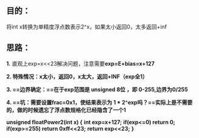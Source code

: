 ## 目的：
将int x转换为单精度浮点数表示2^x，如果太小返回0，太多返回+inf

## 思路：

**1.** 直观上exp=x<<23解决问题，注意需要**exp=E+bias=x+127**

**2. 特殊情况：x太小，返回0，x太大，返回+INF（exp全1）**

**3. ==边界确定：==在于exp范围是 unsigned 8位 ，即 0-255,边界为0/255**

**4. ==坑：需要设置frac=0x1，使结果表示为 1 * 2^exp吗？==实际上是不需要的，做的时候遗忘了浮点数规格化已经隐含了一个1**

**unsigned floatPower2(int x) {**
	**int exp=x+127;**
	**if(exp<=0) return 0;**
	**if(exp>=255) return 0xff<<23;**
	**return exp<<23;**
**}**

